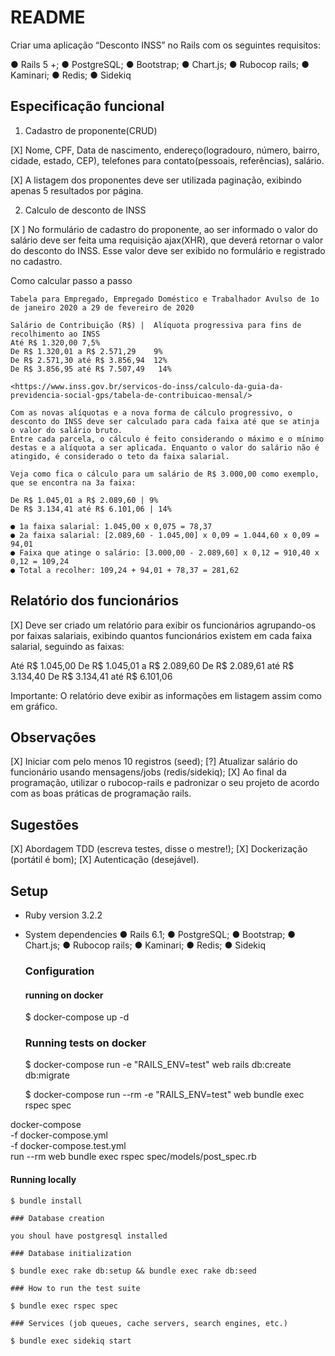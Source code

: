 # README

Criar uma aplicação “Desconto INSS” no Rails com os seguintes requisitos:

● Rails 5 +;
● PostgreSQL;
● Bootstrap;
● Chart.js;
● Rubocop rails;
● Kaminari;
● Redis;
● Sidekiq

## Especificação funcional

1. Cadastro de proponente(CRUD)

  [X] Nome, CPF, Data de nascimento, endereço(logradouro, número, bairro, cidade, estado, CEP), telefones para contato(pessoais, referências), salário.

  [X] A listagem dos proponentes deve ser utilizada paginação, exibindo apenas 5 resultados por página.

2. Calculo de desconto de INSS

  [X  ] No formulário de cadastro do proponente, ao ser informado o valor do salário deve ser feita uma requisição ajax(XHR), que deverá retornar o valor do desconto do INSS. Esse valor deve ser exibido no formulário e registrado no cadastro.

  Como calcular passo a passo

    Tabela para Empregado, Empregado Doméstico e Trabalhador Avulso de 1o de janeiro 2020 a 29 de fevereiro de 2020

    Salário de Contribuição (R$) |	Alíquota progressiva para fins de recolhimento ao INSS
    Até R$ 1.320,00	7,5%
    De R$ 1.320,01 a R$ 2.571,29	9%
    De R$ 2.571,30 até R$ 3.856,94	12%
    De R$ 3.856,95 até R$ 7.507,49	 14%

    <https://www.inss.gov.br/servicos-do-inss/calculo-da-guia-da-previdencia-social-gps/tabela-de-contribuicao-mensal/>

    Com as novas alíquotas e a nova forma de cálculo progressivo, o desconto do INSS deve ser calculado para cada faixa até que se atinja o valor do salário bruto.
    Entre cada parcela, o cálculo é feito considerando o máximo e o mínimo destas e a alíquota a ser aplicada. Enquanto o valor do salário não é atingido, é considerado o teto da faixa salarial.

    Veja como fica o cálculo para um salário de R$ 3.000,00 como exemplo, que se encontra na 3a faixa:

    De R$ 1.045,01 a R$ 2.089,60 | 9%
    De R$ 3.134,41 até R$ 6.101,06 | 14%

    ● 1a faixa salarial: 1.045,00 x 0,075 = 78,37
    ● 2a faixa salarial: [2.089,60 - 1.045,00] x 0,09 = 1.044,60 x 0,09 = 94,01
    ● Faixa que atinge o salário: [3.000,00 - 2.089,60] x 0,12 = 910,40 x 0,12 = 109,24
    ● Total a recolher: 109,24 + 94,01 + 78,37 = 281,62

## Relatório dos funcionários

 [X] Deve ser criado um relatório para exibir os funcionários agrupando-os por faixas salariais, exibindo quantos funcionários existem em cada faixa salarial, seguindo as faixas:

  Até R$ 1.045,00
  De R$ 1.045,01 a R$ 2.089,60
  De R$ 2.089,61 até R$ 3.134,40
  De R$ 3.134,41 até R$ 6.101,06

  Importante: O relatório deve exibir as informações em listagem assim como em gráfico.

## Observações

[X] Iniciar com pelo menos 10 registros (seed);
[?] Atualizar salário do funcionário usando mensagens/jobs (redis/sidekiq);
[X] Ao final da programação, utilizar o rubocop-rails e padronizar o seu projeto de acordo com as boas práticas de programação rails.

## Sugestões

[X] Abordagem TDD (escreva testes, disse o mestre!);
[X] Dockerização (portátil é bom);
[X] Autenticação (desejável).

## Setup

* Ruby version
3.2.2

* System dependencies
● Rails 6.1;
● PostgreSQL;
● Bootstrap;
● Chart.js;
● Rubocop rails;
● Kaminari;
● Redis;
● Sidekiq

  ### Configuration

  #### running on docker

    $ docker-compose up -d

    ### Running tests on docker

    $ docker-compose run -e "RAILS_ENV=test" web rails db:create db:migrate

    $ docker-compose run --rm -e "RAILS_ENV=test" web bundle exec rspec spec

docker-compose \
  -f docker-compose.yml \
  -f docker-compose.test.yml \
  run --rm web bundle exec rspec spec/models/post_spec.rb

  #### Running locally

    $ bundle install

    ### Database creation

    you shoul have postgresql installed

    ### Database initialization

    $ bundle exec rake db:setup && bundle exec rake db:seed

    ### How to run the test suite

    $ bundle exec rspec spec

    ### Services (job queues, cache servers, search engines, etc.)

    $ bundle exec sidekiq start
